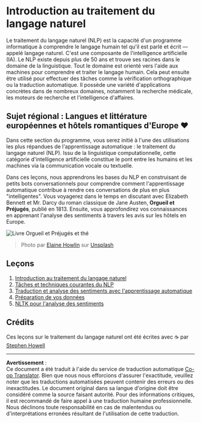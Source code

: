<!--
CO_OP_TRANSLATOR_METADATA:
{
  "original_hash": "1eb379dc2d0c9940b320732d16083778",
  "translation_date": "2025-09-04T00:32:51+00:00",
  "source_file": "6-NLP/README.md",
  "language_code": "fr"
}
-->
# Introduction au traitement du langage naturel

Le traitement du langage naturel (NLP) est la capacité d'un programme informatique à comprendre le langage humain tel qu'il est parlé et écrit — appelé langage naturel. C'est une composante de l'intelligence artificielle (IA). Le NLP existe depuis plus de 50 ans et trouve ses racines dans le domaine de la linguistique. Tout le domaine est orienté vers l'aide aux machines pour comprendre et traiter le langage humain. Cela peut ensuite être utilisé pour effectuer des tâches comme la vérification orthographique ou la traduction automatique. Il possède une variété d'applications concrètes dans de nombreux domaines, notamment la recherche médicale, les moteurs de recherche et l'intelligence d'affaires.

## Sujet régional : Langues et littérature européennes et hôtels romantiques d'Europe ❤️

Dans cette section du programme, vous serez initié à l'une des utilisations les plus répandues de l'apprentissage automatique : le traitement du langage naturel (NLP). Issu de la linguistique computationnelle, cette catégorie d'intelligence artificielle constitue le pont entre les humains et les machines via la communication vocale ou textuelle.

Dans ces leçons, nous apprendrons les bases du NLP en construisant de petits bots conversationnels pour comprendre comment l'apprentissage automatique contribue à rendre ces conversations de plus en plus "intelligentes". Vous voyagerez dans le temps en discutant avec Elizabeth Bennett et Mr. Darcy du roman classique de Jane Austen, **Orgueil et Préjugés**, publié en 1813. Ensuite, vous approfondirez vos connaissances en apprenant l'analyse des sentiments à travers les avis sur les hôtels en Europe.

![Livre Orgueil et Préjugés et thé](../../../translated_images/p&p.279f1c49ecd889419e4ce6206525e9aa30d32a976955cd24daa636c361c6391f.fr.jpg)
> Photo par <a href="https://unsplash.com/@elaineh?utm_source=unsplash&utm_medium=referral&utm_content=creditCopyText">Elaine Howlin</a> sur <a href="https://unsplash.com/s/photos/pride-and-prejudice?utm_source=unsplash&utm_medium=referral&utm_content=creditCopyText">Unsplash</a>
  
## Leçons

1. [Introduction au traitement du langage naturel](1-Introduction-to-NLP/README.md)
2. [Tâches et techniques courantes du NLP](2-Tasks/README.md)
3. [Traduction et analyse des sentiments avec l'apprentissage automatique](3-Translation-Sentiment/README.md)
4. [Préparation de vos données](4-Hotel-Reviews-1/README.md)
5. [NLTK pour l'analyse des sentiments](5-Hotel-Reviews-2/README.md)

## Crédits 

Ces leçons sur le traitement du langage naturel ont été écrites avec ☕ par [Stephen Howell](https://twitter.com/Howell_MSFT)

---

**Avertissement** :  
Ce document a été traduit à l'aide du service de traduction automatique [Co-op Translator](https://github.com/Azure/co-op-translator). Bien que nous nous efforcions d'assurer l'exactitude, veuillez noter que les traductions automatisées peuvent contenir des erreurs ou des inexactitudes. Le document original dans sa langue d'origine doit être considéré comme la source faisant autorité. Pour des informations critiques, il est recommandé de faire appel à une traduction humaine professionnelle. Nous déclinons toute responsabilité en cas de malentendus ou d'interprétations erronées résultant de l'utilisation de cette traduction.